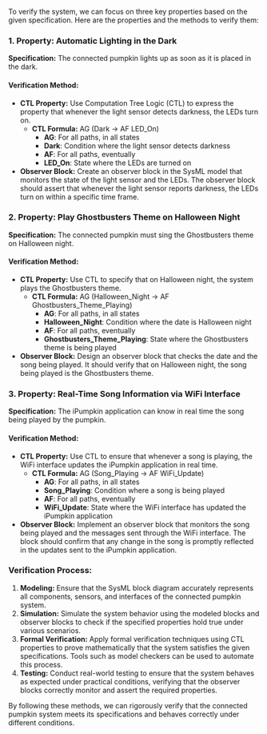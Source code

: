 To verify the system, we can focus on three key properties based on the given specification. Here are the properties and the methods to verify them:

### 1. Property: Automatic Lighting in the Dark
**Specification:** The connected pumpkin lights up as soon as it is placed in the dark.

#### Verification Method:
- **CTL Property:** Use Computation Tree Logic (CTL) to express the property that whenever the light sensor detects darkness, the LEDs turn on.
    - **CTL Formula:** AG (Dark -> AF LED_On)
        - **AG**: For all paths, in all states
        - **Dark**: Condition where the light sensor detects darkness
        - **AF**: For all paths, eventually
        - **LED_On**: State where the LEDs are turned on
- **Observer Block:** Create an observer block in the SysML model that monitors the state of the light sensor and the LEDs. The observer block should assert that whenever the light sensor reports darkness, the LEDs turn on within a specific time frame.

### 2. Property: Play Ghostbusters Theme on Halloween Night
**Specification:** The connected pumpkin must sing the Ghostbusters theme on Halloween night.

#### Verification Method:
- **CTL Property:** Use CTL to specify that on Halloween night, the system plays the Ghostbusters theme.
    - **CTL Formula:** AG (Halloween_Night -> AF Ghostbusters_Theme_Playing)
        - **AG**: For all paths, in all states
        - **Halloween_Night**: Condition where the date is Halloween night
        - **AF**: For all paths, eventually
        - **Ghostbusters_Theme_Playing**: State where the Ghostbusters theme is being played
- **Observer Block:** Design an observer block that checks the date and the song being played. It should verify that on Halloween night, the song being played is the Ghostbusters theme.

### 3. Property: Real-Time Song Information via WiFi Interface
**Specification:** The iPumpkin application can know in real time the song being played by the pumpkin.

#### Verification Method:
- **CTL Property:** Use CTL to ensure that whenever a song is playing, the WiFi interface updates the iPumpkin application in real time.
    - **CTL Formula:** AG (Song_Playing -> AF WiFi_Update)
        - **AG**: For all paths, in all states
        - **Song_Playing**: Condition where a song is being played
        - **AF**: For all paths, eventually
        - **WiFi_Update**: State where the WiFi interface has updated the iPumpkin application
- **Observer Block:** Implement an observer block that monitors the song being played and the messages sent through the WiFi interface. The block should confirm that any change in the song is promptly reflected in the updates sent to the iPumpkin application.

### Verification Process:
1. **Modeling:** Ensure that the SysML block diagram accurately represents all components, sensors, and interfaces of the connected pumpkin system.
2. **Simulation:** Simulate the system behavior using the modeled blocks and observer blocks to check if the specified properties hold true under various scenarios.
3. **Formal Verification:** Apply formal verification techniques using CTL properties to prove mathematically that the system satisfies the given specifications. Tools such as model checkers can be used to automate this process.
4. **Testing:** Conduct real-world testing to ensure that the system behaves as expected under practical conditions, verifying that the observer blocks correctly monitor and assert the required properties.

By following these methods, we can rigorously verify that the connected pumpkin system meets its specifications and behaves correctly under different conditions.
